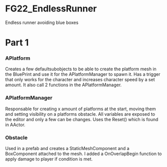 # FG22_EndlessRunner
Endless runner avoiding blue boxes

# Part 1
### APlatform
Creates a few defaultsubobjects to be able to create the platform mesh in the BluePrint and use it for the APlatformManager to spawn it. Has a trigger that only works for the character and increases character speed by a set amount. It also call 2 functions in the APlatformManager.

### APlatformManager
Responsable for creating x amount of platforms at the start, moving them and setting visibility on a platforms obstacle. All variables are exposed to the editor and only a few can be changes. Uses the Reset() which is found in AActor.

### Obstacle
Used in a prefab and creates a StaticMeshComponent and a BoxComponent attached to the mesh. I added a OnOverlapBegin function to apply damage to player if condition is met.
